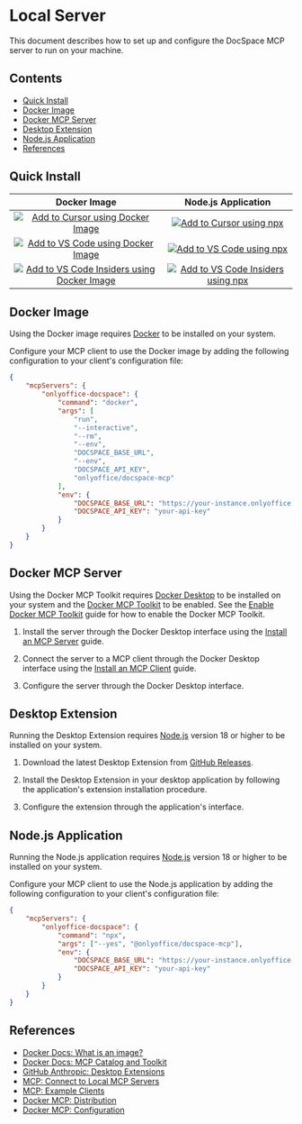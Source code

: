 # Local Server

This document describes how to set up and configure the DocSpace MCP server to
run on your machine.

## Contents

- [Quick Install](#quick-install)
- [Docker Image](#docker-image)
- [Docker MCP Server](#docker-mcp-server)
- [Desktop Extension](#desktop-extension)
- [Node.js Application](#nodejs-application)
- [References](#references)

## Quick Install

<!--generate quick-install-start-->

| Docker Image | Node.js Application |
|:-:|:-:|
| [![Add to Cursor using Docker Image](https://badgen.net/static/Add%20to/Cursor/black)](https://cursor.com/en/install-mcp?name=onlyoffice-docspace&config=eyJjb21tYW5kIjoiZG9ja2VyIiwiYXJncyI6WyJydW4iLCItLWludGVyYWN0aXZlIiwiLS1ybSIsIi0tZW52IiwiRE9DU1BBQ0VfQkFTRV9VUkwiLCItLWVudiIsIkRPQ1NQQUNFX0FQSV9LRVkiLCJvbmx5b2ZmaWNlL2RvY3NwYWNlLW1jcCJdLCJlbnYiOnsiRE9DU1BBQ0VfQkFTRV9VUkwiOiJodHRwczovL3lvdXItaW5zdGFuY2Uub25seW9mZmljZS5jb20iLCJET0NTUEFDRV9BUElfS0VZIjoieW91ci1hcGkta2V5In19) | [![Add to Cursor using npx](https://badgen.net/static/Add%20to/Cursor/black)](https://cursor.com/en/install-mcp?name=onlyoffice-docspace&config=eyJjb21tYW5kIjoibnB4IiwiYXJncyI6WyItLXllcyIsIkBvbmx5b2ZmaWNlL2RvY3NwYWNlLW1jcCJdLCJlbnYiOnsiRE9DU1BBQ0VfQkFTRV9VUkwiOiJodHRwczovL3lvdXItaW5zdGFuY2Uub25seW9mZmljZS5jb20iLCJET0NTUEFDRV9BUElfS0VZIjoieW91ci1hcGkta2V5In19) |
| [![Add to VS Code using Docker Image](https://badgen.net/static/Add%20to/VS%20Code/blue)](https://insiders.vscode.dev/redirect/mcp/install?name=onlyoffice-docspace&inputs=%5B%7B%22type%22%3A%22promptString%22%2C%22id%22%3A%22docspace_base_url%22%2C%22description%22%3A%22The+base+URL+of+the+DocSpace+instance+for+API+requests.%22%7D%2C%7B%22type%22%3A%22promptString%22%2C%22id%22%3A%22docspace_api_key%22%2C%22description%22%3A%22The+API+key+for+accessing+the+DocSpace+API.%22%2C%22password%22%3Atrue%7D%5D&config=%7B%22command%22%3A%22docker%22%2C%22args%22%3A%5B%22run%22%2C%22--interactive%22%2C%22--rm%22%2C%22--env%22%2C%22DOCSPACE_BASE_URL%22%2C%22--env%22%2C%22DOCSPACE_API_KEY%22%2C%22onlyoffice%2Fdocspace-mcp%22%5D%2C%22env%22%3A%7B%22DOCSPACE_BASE_URL%22%3A%22%24%7Binput%3Adocspace_base_url%7D%22%2C%22DOCSPACE_API_KEY%22%3A%22%24%7Binput%3Adocspace_api_key%7D%22%7D%7D) | [![Add to VS Code using npx](https://badgen.net/static/Add%20to/VS%20Code/blue)](https://insiders.vscode.dev/redirect/mcp/install?name=onlyoffice-docspace&inputs=%5B%7B%22type%22%3A%22promptString%22%2C%22id%22%3A%22docspace_base_url%22%2C%22description%22%3A%22The+base+URL+of+the+DocSpace+instance+for+API+requests.%22%7D%2C%7B%22type%22%3A%22promptString%22%2C%22id%22%3A%22docspace_api_key%22%2C%22description%22%3A%22The+API+key+for+accessing+the+DocSpace+API.%22%2C%22password%22%3Atrue%7D%5D&config=%7B%22command%22%3A%22npx%22%2C%22args%22%3A%5B%22--yes%22%2C%22%40onlyoffice%2Fdocspace-mcp%22%5D%2C%22env%22%3A%7B%22DOCSPACE_BASE_URL%22%3A%22https%3A%2F%2Fyour-instance.onlyoffice.com%22%2C%22DOCSPACE_API_KEY%22%3A%22your-api-key%22%7D%7D) |
| [![Add to VS Code Insiders using Docker Image](https://badgen.net/static/Add%20to/VS%20Code%20Insiders/cyan)](https://insiders.vscode.dev/redirect/mcp/install?name=onlyoffice-docspace&inputs=%5B%7B%22type%22%3A%22promptString%22%2C%22id%22%3A%22docspace_base_url%22%2C%22description%22%3A%22The+base+URL+of+the+DocSpace+instance+for+API+requests.%22%7D%2C%7B%22type%22%3A%22promptString%22%2C%22id%22%3A%22docspace_api_key%22%2C%22description%22%3A%22The+API+key+for+accessing+the+DocSpace+API.%22%2C%22password%22%3Atrue%7D%5D&config=%7B%22command%22%3A%22docker%22%2C%22args%22%3A%5B%22run%22%2C%22--interactive%22%2C%22--rm%22%2C%22--env%22%2C%22DOCSPACE_BASE_URL%22%2C%22--env%22%2C%22DOCSPACE_API_KEY%22%2C%22onlyoffice%2Fdocspace-mcp%22%5D%2C%22env%22%3A%7B%22DOCSPACE_BASE_URL%22%3A%22%24%7Binput%3Adocspace_base_url%7D%22%2C%22DOCSPACE_API_KEY%22%3A%22%24%7Binput%3Adocspace_api_key%7D%22%7D%7D&quality=insiders) | [![Add to VS Code Insiders using npx](https://badgen.net/static/Add%20to/VS%20Code%20Insiders/cyan)](https://insiders.vscode.dev/redirect/mcp/install?name=onlyoffice-docspace&inputs=%5B%7B%22type%22%3A%22promptString%22%2C%22id%22%3A%22docspace_base_url%22%2C%22description%22%3A%22The+base+URL+of+the+DocSpace+instance+for+API+requests.%22%7D%2C%7B%22type%22%3A%22promptString%22%2C%22id%22%3A%22docspace_api_key%22%2C%22description%22%3A%22The+API+key+for+accessing+the+DocSpace+API.%22%2C%22password%22%3Atrue%7D%5D&config=%7B%22command%22%3A%22npx%22%2C%22args%22%3A%5B%22--yes%22%2C%22%40onlyoffice%2Fdocspace-mcp%22%5D%2C%22env%22%3A%7B%22DOCSPACE_BASE_URL%22%3A%22https%3A%2F%2Fyour-instance.onlyoffice.com%22%2C%22DOCSPACE_API_KEY%22%3A%22your-api-key%22%7D%7D&quality=insiders) |

<!--generate quick-install-end-->

## Docker Image

Using the Docker image requires [Docker] to be installed on your system.

Configure your MCP client to use the Docker image by adding the following
configuration to your client's configuration file:

```json
{
	"mcpServers": {
		"onlyoffice-docspace": {
			"command": "docker",
			"args": [
				"run",
				"--interactive",
				"--rm",
				"--env",
				"DOCSPACE_BASE_URL",
				"--env",
				"DOCSPACE_API_KEY",
				"onlyoffice/docspace-mcp"
			],
			"env": {
				"DOCSPACE_BASE_URL": "https://your-instance.onlyoffice.com",
				"DOCSPACE_API_KEY": "your-api-key"
			}
		}
	}
}
```

## Docker MCP Server

Using the Docker MCP Toolkit requires [Docker Desktop] to be installed on your
system and the [Docker MCP Toolkit] to be enabled. See the
[Enable Docker MCP Toolkit] guide for how to enable the Docker MCP Toolkit.

1. Install the server through the Docker Desktop interface using the
  [Install an MCP Server] guide.

2. Connect the server to a MCP client through the Docker Desktop interface using
  the [Install an MCP Client] guide.

3. Configure the server through the Docker Desktop interface.

## Desktop Extension

Running the Desktop Extension requires [Node.js] version 18 or higher to be
installed on your system.

1. Download the latest Desktop Extension from [GitHub Releases].

2. Install the Desktop Extension in your desktop application by following the
  application's extension installation procedure.

3. Configure the extension through the application's interface.

## Node.js Application

Running the Node.js application requires [Node.js] version 18 or higher to be
installed on your system.

Configure your MCP client to use the Node.js application by adding the following
configuration to your client's configuration file:

```json
{
	"mcpServers": {
		"onlyoffice-docspace": {
			"command": "npx",
			"args": ["--yes", "@onlyoffice/docspace-mcp"],
			"env": {
				"DOCSPACE_BASE_URL": "https://your-instance.onlyoffice.com",
				"DOCSPACE_API_KEY": "your-api-key"
			}
		}
	}
}
```

## References

- [Docker Docs: What is an image?]
- [Docker Docs: MCP Catalog and Toolkit]
- [GitHub Anthropic: Desktop Extensions]
- [MCP: Connect to Local MCP Servers]
- [MCP: Example Clients]
- [Docker MCP: Distribution]
- [Docker MCP: Configuration]

<!-- Footnotes -->

[Docker]: https://www.docker.com/
[Docker Desktop]: https://www.docker.com/products/docker-desktop/
[Docker MCP Toolkit]: https://docs.docker.com/ai/mcp-catalog-and-toolkit/toolkit/
[GitHub Releases]: https://github.com/ONLYOFFICE/docspace-mcp/releases/
[Node.js]: https://nodejs.org/

[Enable Docker MCP Toolkit]: https://docs.docker.com/ai/mcp-catalog-and-toolkit/toolkit/#enable-docker-mcp-toolkit
[Install an MCP Server]: https://docs.docker.com/ai/mcp-catalog-and-toolkit/toolkit/#install-an-mcp-server
[Install an MCP Client]: https://docs.docker.com/ai/mcp-catalog-and-toolkit/toolkit/#install-an-mcp-client

[Docker Docs: What is an image?]: https://docs.docker.com/get-started/docker-concepts/the-basics/what-is-an-image/
[Docker Docs: MCP Catalog and Toolkit]: https://docs.docker.com/ai/mcp-catalog-and-toolkit/
[GitHub Anthropic: Desktop Extensions]: https://github.com/anthropics/dxt/

[MCP: Connect to Local MCP Servers]: https://modelcontextprotocol.io/quickstart/user
[MCP: Example Clients]: https://modelcontextprotocol.io/clients

[Docker MCP: Distribution]: ../distribution/README.md
[Docker MCP: Configuration]: ../configuration/README.md
